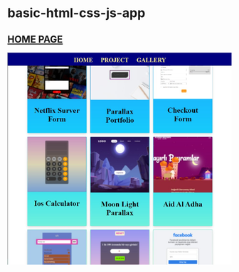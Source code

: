# basic-html-css-js-app
## [HOME PAGE](https://mr-mesut-ozturk.github.io/basic-html-css-js-app/index.html)

<img src="./media/html-css-basic-project.jpg">